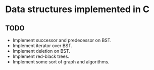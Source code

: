 # Data structures implemented in C

## TODO

* Implement successor and predecessor on BST.
* Implement iterator over BST.
* Implement deletion on BST.
* Implement red-black trees.
* Implement some sort of graph and algorithms.
